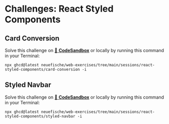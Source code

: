 # Challenges: React Styled Components

## Card Conversion

Solve this challenge on [🔗 **CodeSandbox**](https://codesandbox.io/s/github/neuefische/web-exercises/tree/main/sessions/react-styled-components/card-conversion?file=/README.md) or locally by running this command in your Terminal:

```
npx ghcd@latest neuefische/web-exercises/tree/main/sessions/react-styled-components/card-conversion -i
```

## Styled Navbar

Solve this challenge on [🔗 **CodeSandbox**](https://codesandbox.io/s/github/neuefische/web-exercises/tree/main/sessions/react-styled-components/styled-navbar?file=/README.md) or locally by running this command in your Terminal:

```
npx ghcd@latest neuefische/web-exercises/tree/main/sessions/react-styled-components/styled-navbar -i
```
